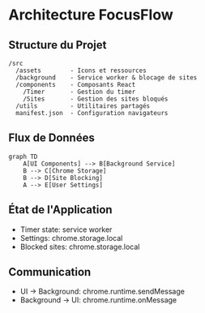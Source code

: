# Architecture FocusFlow

## Structure du Projet

```
/src
  /assets        - Icons et ressources
  /background    - Service worker & blocage de sites
  /components    - Composants React
    /Timer       - Gestion du timer
    /Sites       - Gestion des sites bloqués
  /utils         - Utilitaires partagés
  manifest.json  - Configuration navigateurs
```

## Flux de Données

```mermaid
graph TD
    A[UI Components] --> B[Background Service]
    B --> C[Chrome Storage]
    B --> D[Site Blocking]
    A --> E[User Settings]
```

## État de l'Application

- Timer state: service worker
- Settings: chrome.storage.local
- Blocked sites: chrome.storage.local

## Communication

- UI → Background: chrome.runtime.sendMessage
- Background → UI: chrome.runtime.onMessage